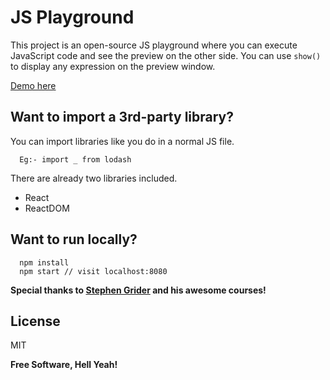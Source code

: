 # JS Playground

This project is an open-source JS playground where you can execute JavaScript code and see the preview on the other side. You can use `show()` to display any expression on the preview window.

[Demo here](https://mistrykaran91.github.io/js-playground/)

## Want to import a 3rd-party library?

You can import libraries like you do in a normal JS file.

```
  Eg:- import _ from lodash
```

There are already two libraries included.

- React
- ReactDOM

## Want to run locally?

```
  npm install
  npm start // visit localhost:8080
```

**Special thanks to [Stephen Grider](https://github.com/StephenGrider) and his awesome courses!**

## License

MIT

**Free Software, Hell Yeah!**
